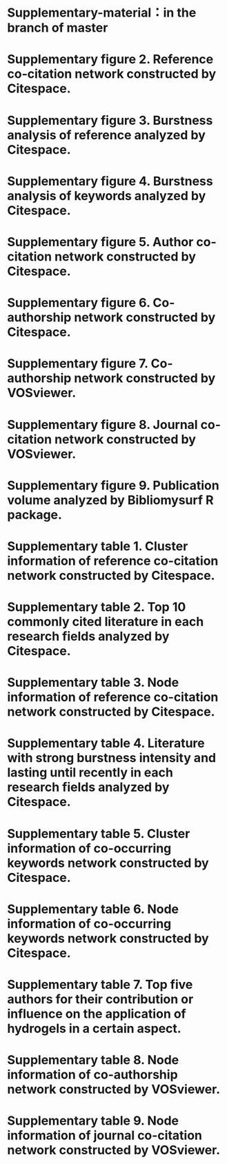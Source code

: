 # Supplementary-material：in the branch of master
# Supplementary figure 2. Reference co-citation network constructed by Citespace. 
# Supplementary figure 3. Burstness analysis of reference analyzed by Citespace. 
# Supplementary figure 4. Burstness analysis of keywords analyzed by Citespace. 
# Supplementary figure 5. Author co-citation network constructed by Citespace.
# Supplementary figure 6. Co-authorship network constructed by Citespace.
# Supplementary figure 7. Co-authorship network constructed by VOSviewer.
# Supplementary figure 8. Journal co-citation network constructed by VOSviewer.
# Supplementary figure 9. Publication volume analyzed by Bibliomysurf R package.
# Supplementary table 1. Cluster information of reference co-citation network constructed by Citespace.
# Supplementary table 2. Top 10 commonly cited literature in each research fields analyzed by Citespace.
# Supplementary table 3. Node information of reference co-citation network constructed by Citespace.
# Supplementary table 4. Literature with strong burstness intensity and lasting until recently in each research fields analyzed by Citespace.
# Supplementary table 5. Cluster information of co-occurring keywords network constructed by Citespace.
# Supplementary table 6. Node information of co-occurring keywords network constructed by Citespace.
# Supplementary table 7. Top five authors for their contribution or influence on the application of hydrogels in a certain aspect.
# Supplementary table 8. Node information of co-authorship network constructed by VOSviewer.
# Supplementary table 9. Node information of journal co-citation network constructed by VOSviewer.
